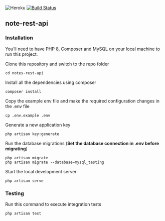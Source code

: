 ![Heroku](https://heroku-badge.herokuapp.com/?app=heroku-badge)
[![Build Status](https://www.travis-ci.com/VenzDev/notes-rest-api.svg?token=AjcqyYboxEzhAQTF6Zfp&branch=master)](https://www.travis-ci.com/VenzDev/notes-rest-api)
## note-rest-api

### Installation 
You’ll need to have PHP 8, Composer and MySQL on your local machine to run this project.

Clone this repository and switch to the repo folder

    cd notes-rest-api
    
Install all the dependencies using composer

    composer install
    
Copy the example env file and make the required configuration changes in the .env file

    cp .env.example .env

Generate a new application key

    php artisan key:generate
    
Run the database migrations (**Set the database connection in .env before migrating**)

    php artisan migrate
    php artisan migrate --database=mysql_testing
    
Start the local development server

    php artisan serve

### Testing

Run this command to execute integration tests

    php artisan test
